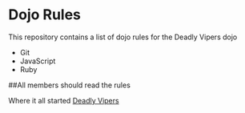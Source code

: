 Dojo Rules
==========

This repository contains a list of dojo rules for the Deadly Vipers dojo

* Git
* JavaScript
*  Ruby

##All members should read the rules

Where it all started [Deadly Vipers](https://github.com/deadlyvipers)

